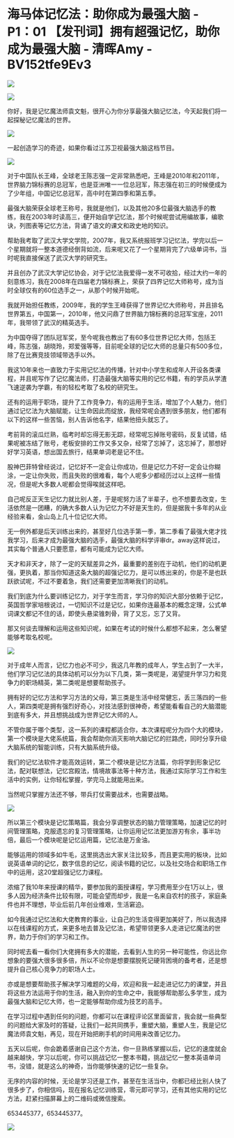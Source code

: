 # 海马体记忆法：助你成为最强大脑 - P1：01 【发刊词】拥有超强记忆，助你成为最强大脑 - 清晖Amy - BV152tfe9Ev3

![](img/4e66c85c34eba3175ad5b54823cb22a9_0.png)

![](img/4e66c85c34eba3175ad5b54823cb22a9_1.png)

你好，我是记忆魔法师袁文魁，很开心为你分享最强大脑记忆法，今天起我们将一起探秘记忆魔法的世界。

![](img/4e66c85c34eba3175ad5b54823cb22a9_3.png)

一起创造学习的奇迹，如果你看过江苏卫视最强大脑这档节目。

![](img/4e66c85c34eba3175ad5b54823cb22a9_5.png)

对于中国队长王峰，全球老王陈志强一定非常熟悉吧，王峰是2010年和2011年，世界脑力锦标赛的总冠军，也是亚洲唯一一位总冠军，陈志强在初三的时候便成为了少年组，中国记忆总冠军，高中时在第四季和第五季。

最强大脑荣获全球老王称号，我就是他们，以及其他20多位最强大脑选手的教练，我在2003年时读高三，便开始自学记忆法，那个时候呢尝试用编故事，编歌诀，列图表等记忆方法，背诵了语文的课文和政史地的知识。

帮助我考取了武汉大学文学院，2007年，我又系统报班学习记忆法，学完以后一个星期就将一整本道德经倒背如流，后来呢又花了一个星期背完了六级单词书，当时呢我直接保送了武汉大学的研究生。

并且创办了武汉大学记忆协会，对于记忆法我爱得一发不可收拾，经过大约一年的刻意练习，我在2008年在四届老力锦标赛上，荣获了四界记忆大师称号，成为当时全球仅有的60位选手之一，从那个时候开始呢。

我就开始担任教练，2009年，我的学生王峰获得了世界记忆大师称号，并且排名世界第五，中国第一，2010年，他又问鼎了世界脑力锦标赛的总冠军宝座，2011年，我带领了武汉的精英选手。

为中国夺得了团队冠军奖，至今呢我也教出了有60多位世界记忆大师，包括王峰，陈志强，胡晓玲，郑爱强等等，目前呢全球的记忆大师的总量只有500多位，除了在比赛竞技领域带选手以外。

我这10年来也一直致力于实用记忆法的传播，针对中小学生和成年人开设各类课程，并且呢写作了记忆魔法师，打造最强大脑等实用的记忆书籍，有的学员从学渣飞速逆袭为学霸，有的轻松考取了名校的研究生。

还有的运用于职场，提升了工作竞争力，有的运用于生活，增加了个人魅力，他们通过记忆法为大脑赋能，让生命因此而绽放，我经常呢会遇到很多朋友，他们都有以下的这样一些苦恼，别人告诉他名字，结果他扭头就忘了。

考前背的滚瓜烂熟，临考时却忘得无影无踪，经常呢忘掉账号密码，反复试错，结果呢被冻结了账号，老板安排的工作又多又杂，经常了忘掉了，这忘掉了，那想好好学习英语，想出国去旅行，结果单词老是记不住。

股神巴菲特曾经说过，记忆好不一定会让你成功，但是记忆力不好一定会让你糊涂，一定让你失败，而且失败的很难看，每个人呢多少都经历过以上这样一些情况，但是呢大多数人呢都会觉得唉就这样吧。

自己呢反正天生记忆力就比别人差，于是呢努力活了半辈子，也不想要去改变，生活依然是一团糟，的确大多数人认为记忆力不好是天生的，但是据我十多年的从业经验来看，金山岛上几十位记忆大师。

无一例外都是后天训练出来的，甚至好几位选手第一季，第二季看了最强大佬才找我学习，后来才成为最强大脑的选手，最强大脑的科学评审dr。away这样说过，其实每个普通人只要愿意，都有可能成为记忆大师。

天才和非天才，除了一定的天赋差异之外，最重要的差别在于动机，他们的动机更强，更执着，那当你知道这条大脑的超强记忆力，是可以练出来的，你是不是也跃跃欲试呢，不过不要着急，我们还需要更加清晰我们的动机。

我们到底为什么要训练记忆力，对于学生而言，学习你的知识大部分依赖于记忆，英国哲学家培根说过，一切知识不过是记忆，如果你连最基本的概念定理，公式单词课文都记不住的话，即使头悬梁锥刺骨，背了又忘，忘了又背。

那又何谈去理解和运用这些知识呢，如果在考试的时候什么都想不起来，怎么奢望能够考取名校呢。

![](img/4e66c85c34eba3175ad5b54823cb22a9_7.png)

对于成年人而言，记忆力也必不可少，我这几年教的成年人，学生占到了一大半，他们学习记忆法的具体动机可以分为以下几类，第一类呢是，渴望提升学习力和竞争力的职场精英，第二类呢是想要帮助孩子。

拥有好的记忆方法和学习方法的父母，第三类是生活中经常健忘，丢三落四的一些人，第四类呢是拥有强烈好奇心，对技法感到很神奇，希望能看看自己的大脑潜能到底有多大，并且想挑战成为世界记忆大师的人。

不管你属于哪个类型，这一系列的课程都适合你，本次课程呢分为四个大的模块，第一个模块是大佬系统篇，我会帮助你消灭影响大脑记忆的拦路虎，同时分享升级大脑系统的智能训练，只有大脑系统升级。

我们的记忆法软件才能高效运转，第二个模块是记忆方法篇，你将学到形象记忆法，配对联想法，记忆宫殿法，情境故事法等十种方法，我通过实际学习工作和生活中的实例，让你轻松掌握，学完马上就能用出来。

当然呢只掌握方法还不够，带兵打仗需要战术，也需要战略。

![](img/4e66c85c34eba3175ad5b54823cb22a9_9.png)

所以第三个模块是记忆策略篇，我会分享调整状态的脑力管理策略，加速记忆的时间管理策略，克服遗忘的复习管理策略，让你运用记忆法更加游刃有余，事半功倍，最后一个模块呢是记忆运用篇，记忆法是万金油。

能够运用的领域多如牛毛，这里挑选出大家关注比较多，而且更实用的板块，比如说英语单词的记忆，数字信息的记忆，阅读书籍的记忆，以及社交场合和职场工作中的运用，这20堂超强记忆力课程。

浓缩了我10年来授课的精华，要参加我的面授课程，学习费用至少在1万以上，很多人因为经济条件比较有限，可能会望而却步，我是一名来自农村的孩子，家庭条件也并不理想，毕业后前几年创业维艰，生活窘迫。

如今我通过记忆法和大佬教育的事业，让自己的生活变得更加美好了，所以我选择以在线课程的方式，来更多地去普及记忆法，希望带领更多人走进记忆魔法的世界，助力于你们的学习和工作。

同时呢去看一看你们大佬拥有多大的潜能，去看到人生的另一种可能性，你远比你想象的要强大很多很多倍，所以不论你是想要摆脱死记硬背困境的备考者，还是想提升自己核心竞争力的职场人士。

亦或是想要帮助孩子解决学习难题的父母，欢迎和我一起走进记忆力的课堂，并且将这些方法运用于你的生活，融入到你的生命之中，我能够帮助那么多学生，成为最强大脑和记忆大师，也一定能够帮助你成为技艺的高手。

在学习过程中遇到任何的问题，你都可以在课程评论区里面留言，我会就一些典型的问题给大家及时的答疑，让我们一起共同携手，重塑大脑，重塑人生，我是记忆魔法师袁文魁，再见，现在开始把刷手机的时间用来改善记忆力。

五天以后呢，你会跪着感谢自己这个方法，你一旦熟练掌握以后，记忆的速度就会越来越快，学习以后呢，你可以挑战记忆一整本书籍，挑战记忆一整本英语单词书，没错，就是这么的神奇，当你能够快速的记忆一些复杂。

无序的内容的时候，无论是学习还是工作，甚至在生活当中，你都已经比别人快了很多步了，你相信吗，现在报名记忆训练营，零元即可学习，还有其他实用的记忆方法，赶紧扫描屏幕上的二维码或微信搜索。

653445377，653445377。

![](img/4e66c85c34eba3175ad5b54823cb22a9_11.png)
